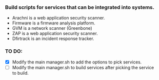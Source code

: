 ### Build scripts for services that can be integrated into systems.

* Arachni is a web application security scanner.
* Firmware is a firmware analysis platform.
* GVM is a network scanner (Greenbone)
* ZAP is a web application security scanner.
* Dfirtrack is an incident response tracker.

### TO DO:
- [x] Modify the main manager.sh to add the options to pick services.
- [ ] Modify the main manager.sh to build services after picking the service to build.
